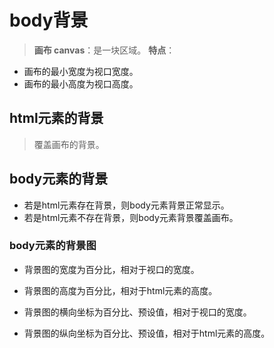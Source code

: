 # body背景
> **画布 canvas**：是一块区域。
**特点**：
- 画布的最小宽度为视口宽度。
- 画布的最小高度为视口高度。


## html元素的背景
> 覆盖画布的背景。


## body元素的背景
- 若是html元素存在背景，则body元素背景正常显示。
- 若是html元素不存在背景，则body元素背景覆盖画布。

### body元素的背景图
- 背景图的宽度为百分比，相对于视口的宽度。
- 背景图的高度为百分比，相对于html元素的高度。

- 背景图的横向坐标为百分比、预设值，相对于视口的宽度。
- 背景图的纵向坐标为百分比、预设值，相对于html元素的高度。
